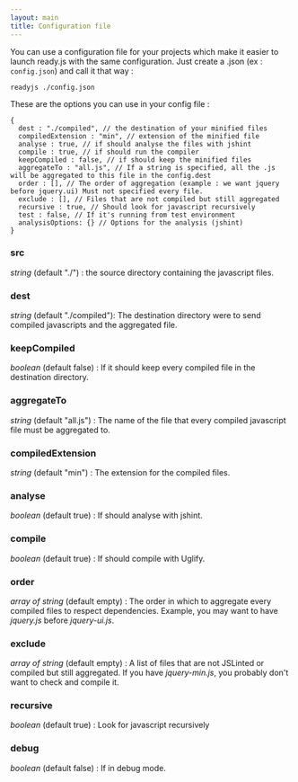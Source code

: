 ```yaml
---
layout: main
title: Configuration file
---
```

You can use a configuration file for your projects which make it easier to launch ready.js with the same configuration. Just create a .json (ex : `config.json`) and call it that way :

    readyjs ./config.json

These are the options you can use in your config file :

    {
      dest : "./compiled", // the destination of your minified files
      compiledExtension : "min", // extension of the minified file
      analyse : true, // if should analyse the files with jshint
      compile : true, // if should run the compiler
      keepCompiled : false, // if should keep the minified files
      aggregateTo : "all.js", // If a string is specified, all the .js will be aggregated to this file in the config.dest      
      order : [], // The order of aggregation (example : we want jquery before jquery.ui) Must not specified every file.
      exclude : [], // Files that are not compiled but still aggregated
      recursive : true, // Should look for javascript recursively
      test : false, // If it's running from test environment
      analysisOptions: {} // Options for the analysis (jshint)
    }



### src
_string_ (default "./") : the source directory containing the javascript files.

### dest
_string_ (default "./compiled"): The destination directory were to send compiled javascripts and the aggregated file.

### keepCompiled
_boolean_ (default false) : If it should keep every compiled file in the destination directory.

### aggregateTo
_string_ (default "all.js") : The name of the file that every compiled javascript file must be aggregated to.

### compiledExtension
_string_ (default "min") : The extension for the compiled files.

### analyse
_boolean_ (default true) : If should analyse with jshint.

### compile
_boolean_ (default true) : If should compile with Uglify.

### order
_array of string_ (default empty) : The order in which to aggregate every compiled files to respect dependencies. Example, you may want to have _jquery.js_ before _jquery-ui.js_.

### exclude
_array of string_ (default empty) : A list of files that are not JSLinted or compiled but still aggregated. If you have _jquery-min.js_, you probably don't want to check and compile it.

### recursive
_boolean_ (default true) : Look for javascript recursively

### debug
_boolean_ (default false) : If in debug mode.
